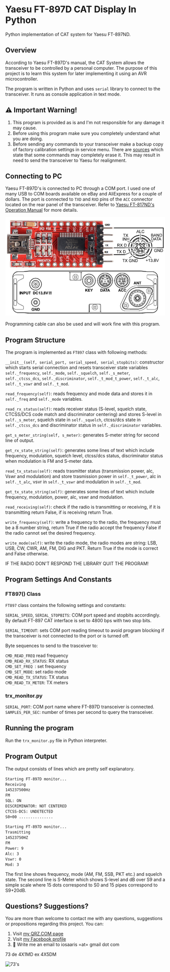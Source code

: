 # Yaesu FT-897D CAT Display In Python
Python implementation of CAT system for Yaesu FT-897ND.

## Overview
According to Yaesu FT-897D's manual, the CAT System allows the transceiver to be controlled by a personal computer. The purpose of this project is to learn this system for later implementing it using an AVR microcontroller.

The program is written in Python and uses ```serial``` library to connect to the transceiver. It runs as console application in text mode.

## :warning: Important Warning!

1. This program is provided as is and I'm not responsible for any damage it may cause.
2. Before using this program make sure you completely understand what you are doing.
3. Before sending any commands to your transceiver make a backup copy of factory calibration settings in service menu. There are [sources](http://www.ka7oei.com/ft817_meow.html) which state that some commands may completely erase it. This may result in need to send the transceiver to Yaesu for realignment.

## Connecting to PC

Yaesu FT-897D's is connected to PC through a COM port. I used one of many USB to COM boards available on eBay and AliExpress for a couple of dollars. The port is connected to ```TXD``` and ```RXD``` pins of the ```ACC``` connector located on the rear panel of the transceiver. Refer to [Yaesu FT-817ND's Operation Manual](http://www.yaesu.co.uk/files/FT-817ND_Operating%20Manual.pdf) for more details.

![ACC plug](https://raw.githubusercontent.com/4x1md/ft817_cat_python/master/images/ft817_connection.png)

Programming cable can also be used and will work fine with this program.

## Program Structure

The program is implemented as ```FT897``` class with following methods:

```__init__(self, serial_port, serial_speed, serial_stopbits)```: constructor which starts serial connection and resets transceiver state variables ```self._frequency```, ```self._mode```, ```self._squelch```, ```self._s_meter```,  ```self._ctcss_dcs```,  ```self._discriminator```,  ```self._t_mod_t_power```,  ```self._t_alc```,  ```self._t_vswr``` and  ```self._t_mod```.

```read_frequency(self)```: reads frequency and mode data and stores it in ```self._freq``` and ```self._mode``` variables.

```read_rx_status(self)```: reads receiver status (S-level, squelch state, CTCSS/DCS code match and discriminator centering) and stores S-level in ```self._s_meter```, squelch state in  ```self._squelch```, ctcss/dcs state in ```self._ctcss_dcs``` and discriminator status in ```self._discriminator``` variables.

```get_s_meter_string(self, s_meter)```: generates S-meter string for second line of output.

```get_rx_state_string(self)```: generates some lines of text which include frequency, modulation, squelch level, ctcss/dcs status, discriminator status when modulation is FM and S-meter data.

```read_tx_status(self)```: reads trasmitter status (transmission power, alc, Vswr and modulation) and store trasmission power in ```self._t_power```, alc in ```self._t_alc```, vsvr in ```self._t_vswr``` and modulation in ```self._t_mod```.

```get_tx_state_string(self)```: generates some lines of text which include frequency, modulation, power, alc, vswr and modulation.

```read_receiving(self)```: check if the radio is transmitting or receiving, if it is transmitting return False, if is receiving return True.

```write_frequency(self)```: write a frequency to the radio, the frequency must be a 8 number string, return True if the radio accept the frequency False if the radio cannot set the desired frequency.

```write_mode(self)```: write the radio mode, the radio modes are string: LSB, USB, CW, CWR, AM, FM, DIG and PKT. Return True if the mode is correct and False otherwise.

IF THE RADIO DON'T RESPOND THE LIBRARY QUIT THE PROGRAM!

## Program Settings And Constants

### FT897() Class

```FT897``` class contains the following settings and constants:

```SERIAL_SPEED```, ```SERIAL_STOPBITS```: COM port speed and stopbits accordingly. By default FT-897 CAT interface is set to 4800 bps with two stop bits.

```SERIAL_TIMEOUT```: sets COM port reading timeout to avoid program blocking if the transceiver is not connected to the port or is turned off.

Byte sequences to send to the trasceiver to:

```CMD_READ_FREQ``` read frequency<br>
```CMD_READ_RX_STATUS```: RX status<br>
```CMD_SET_FREQ ```: set frequency<br>
```CMD_SET_MODE```: set radio mode<br>
```CMD_READ_TX_STATUS```: TX status<br>
```CMD_READ_TX_METER```: TX meters<br>

### trx_monitor.py

```SERIAL_PORT```: COM port name where FT-897D transceiver is connected.<br>
```SAMPLES_PER_SEC```: number of times per second to query the transceiver.

## Running the program

Run the ```trx_monitor.py``` file in Python interpreter.

## Program Output

The output consists of lines which are pretty self explanatory.

```Starting FT-897D monitor...```<br>
```Receiving```<br>
```145237500Hz```<br>
```FM```<br>
```SQL: ON```<br>
```DISCRIMINATOR: NOT CENTERED```<br>
```CTCSS-DCS: UNDETECTED```<br>
```S0+00 ...............```<br>

```Starting FT-897D monitor...```<br>
```Trasmitting```<br>
```14523750HZ```<br>
```FM```<br>
```Power: 9```<br>
```Alc: 3```<br>
```Vswr: 0```<br>
```Mod: 3```<br>

The first line shows frequency, mode (AM, FM, SSB, PKT etc.) and squelch state. The second line is S-Meter which shows S-level and dB over S9 and a simple scale where 15 dots correspond to S0 and 15 pipes correspond to S9+20dB.

## Questions? Suggestions?
You are more than welcome to contact me with any questions, suggestions or propositions regarding this project. You can:

1. Visit [my QRZ.COM page](https://www.qrz.com/db/4X1MD)
2. Visit [my Facebook profile](https://www.facebook.com/Dima.Meln)
3. :email: Write me an email to iosaaris =at= gmail dot com

73 de 4X1MD ex 4X5DM

![73's](https://raw.githubusercontent.com/4x1md/ft817_cat_python/master/images/73s.jpg)
